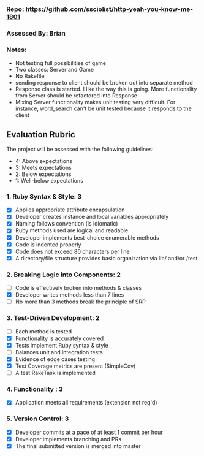 ### Repo: https://github.com/ssciolist/http-yeah-you-know-me-1801

### Assessed By: Brian 

### Notes:

* Not testing full possibilities of game
* Two classes: Server and Game
* No Rakefile
* sending response to client should be broken out into separate method
* Response class is started. I like the way this is going. More functionality from Server should be refactored into Response
* Mixing Server functionality makes unit testing very difficult. For instance, word_search can't be unit tested because it responds to the client

## Evaluation Rubric

The project will be assessed with the following guidelines:

* 4: Above expectations
* 3: Meets expectations
* 2: Below expectations
* 1: Well-below expectations

### 1. Ruby Syntax & Style: 3

- [x] Applies appropriate attribute encapsulation  
- [x] Developer creates instance and local variables appropriately
- [x] Naming follows convention (is idiomatic)
- [x] Ruby methods used are logical and readable  
- [x] Developer implements best-choice enumerable methods
- [x] Code is indented properly
- [x] Code does not exceed 80 characters per line
- [x] A directory/file structure provides basic organization via lib/ and/or /test

### 2. Breaking Logic into Components: 2

- [ ] Code is effectively broken into methods & classes
- [x] Developer writes methods less than 7 lines
- [ ] No more than 3 methods break the principle of SRP

### 3. Test-Driven Development: 2

- [ ] Each method is tested  
- [x] Functionality is accurately covered
- [x] Tests implement Ruby syntax & style   
- [ ] Balances unit and integration tests
- [x] Evidence of edge cases testing
- [x] Test Coverage metrics are present (SimpleCov)
- [ ] A test RakeTask is implemented

### 4. Functionality : 3

- [x] Application meets all requirements (extension not req'd)

### 5. Version Control: 3

- [x] Developer commits at a pace of at least 1 commit per hour
- [x] Developer implements branching and PRs
- [x] The final submitted version is merged into master
